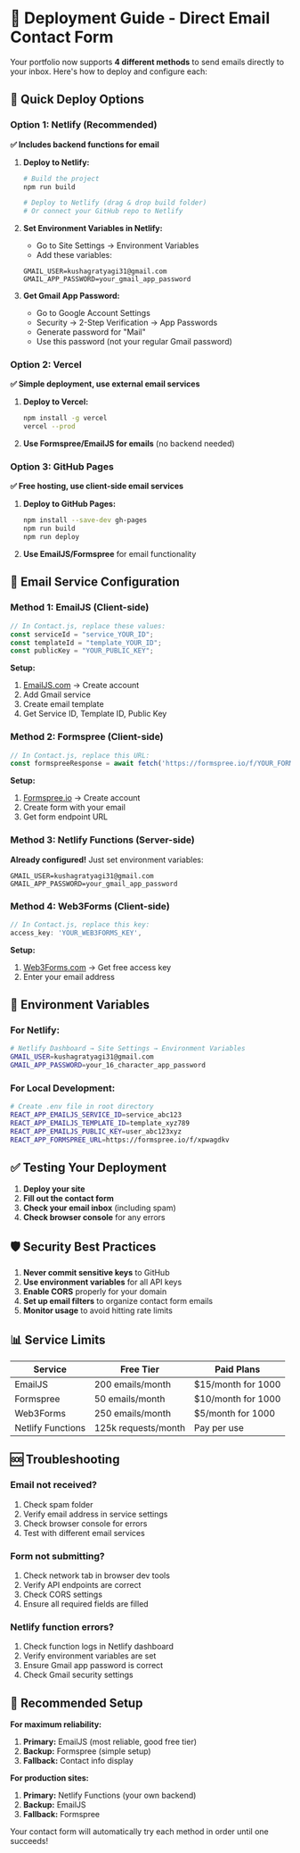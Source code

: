 # 🚀 Deployment Guide - Direct Email Contact Form

Your portfolio now supports **4 different methods** to send emails directly to your inbox. Here's how to deploy and configure each:

## 🌟 Quick Deploy Options

### Option 1: Netlify (Recommended)
**✅ Includes backend functions for email**

1. **Deploy to Netlify:**
   ```bash
   # Build the project
   npm run build
   
   # Deploy to Netlify (drag & drop build folder)
   # Or connect your GitHub repo to Netlify
   ```

2. **Set Environment Variables in Netlify:**
   - Go to Site Settings → Environment Variables
   - Add these variables:
   ```
   GMAIL_USER=kushagratyagi31@gmail.com
   GMAIL_APP_PASSWORD=your_gmail_app_password
   ```

3. **Get Gmail App Password:**
   - Go to Google Account Settings
   - Security → 2-Step Verification → App Passwords
   - Generate password for "Mail"
   - Use this password (not your regular Gmail password)

### Option 2: Vercel
**✅ Simple deployment, use external email services**

1. **Deploy to Vercel:**
   ```bash
   npm install -g vercel
   vercel --prod
   ```

2. **Use Formspree/EmailJS for emails** (no backend needed)

### Option 3: GitHub Pages
**✅ Free hosting, use client-side email services**

1. **Deploy to GitHub Pages:**
   ```bash
   npm install --save-dev gh-pages
   npm run build
   npm run deploy
   ```

2. **Use EmailJS/Formspree** for email functionality

## 📧 Email Service Configuration

### Method 1: EmailJS (Client-side)
```javascript
// In Contact.js, replace these values:
const serviceId = "service_YOUR_ID";
const templateId = "template_YOUR_ID";
const publicKey = "YOUR_PUBLIC_KEY";
```

**Setup:**
1. [EmailJS.com](https://emailjs.com) → Create account
2. Add Gmail service
3. Create email template
4. Get Service ID, Template ID, Public Key

### Method 2: Formspree (Client-side)
```javascript
// In Contact.js, replace this URL:
const formspreeResponse = await fetch('https://formspree.io/f/YOUR_FORM_ID', {
```

**Setup:**
1. [Formspree.io](https://formspree.io) → Create account
2. Create form with your email
3. Get form endpoint URL

### Method 3: Netlify Functions (Server-side)
**Already configured!** Just set environment variables:
```
GMAIL_USER=kushagratyagi31@gmail.com
GMAIL_APP_PASSWORD=your_gmail_app_password
```

### Method 4: Web3Forms (Client-side)
```javascript
// In Contact.js, replace this key:
access_key: 'YOUR_WEB3FORMS_KEY',
```

**Setup:**
1. [Web3Forms.com](https://web3forms.com) → Get free access key
2. Enter your email address

## 🔧 Environment Variables

### For Netlify:
```bash
# Netlify Dashboard → Site Settings → Environment Variables
GMAIL_USER=kushagratyagi31@gmail.com
GMAIL_APP_PASSWORD=your_16_character_app_password
```

### For Local Development:
```bash
# Create .env file in root directory
REACT_APP_EMAILJS_SERVICE_ID=service_abc123
REACT_APP_EMAILJS_TEMPLATE_ID=template_xyz789
REACT_APP_EMAILJS_PUBLIC_KEY=user_abc123xyz
REACT_APP_FORMSPREE_URL=https://formspree.io/f/xpwagdkv
```

## ✅ Testing Your Deployment

1. **Deploy your site**
2. **Fill out the contact form**
3. **Check your email inbox** (including spam)
4. **Check browser console** for any errors

## 🛡️ Security Best Practices

1. **Never commit sensitive keys** to GitHub
2. **Use environment variables** for all API keys
3. **Enable CORS** properly for your domain
4. **Set up email filters** to organize contact form emails
5. **Monitor usage** to avoid hitting rate limits

## 📊 Service Limits

| Service | Free Tier | Paid Plans |
|---------|-----------|------------|
| EmailJS | 200 emails/month | $15/month for 1000 |
| Formspree | 50 emails/month | $10/month for 1000 |
| Web3Forms | 250 emails/month | $5/month for 1000 |
| Netlify Functions | 125k requests/month | Pay per use |

## 🆘 Troubleshooting

### Email not received?
1. Check spam folder
2. Verify email address in service settings
3. Check browser console for errors
4. Test with different email services

### Form not submitting?
1. Check network tab in browser dev tools
2. Verify API endpoints are correct
3. Check CORS settings
4. Ensure all required fields are filled

### Netlify function errors?
1. Check function logs in Netlify dashboard
2. Verify environment variables are set
3. Ensure Gmail app password is correct
4. Check Gmail security settings

## 🎯 Recommended Setup

**For maximum reliability:**

1. **Primary:** EmailJS (most reliable, good free tier)
2. **Backup:** Formspree (simple setup)
3. **Fallback:** Contact info display

**For production sites:**
1. **Primary:** Netlify Functions (your own backend)
2. **Backup:** EmailJS
3. **Fallback:** Formspree

Your contact form will automatically try each method in order until one succeeds!